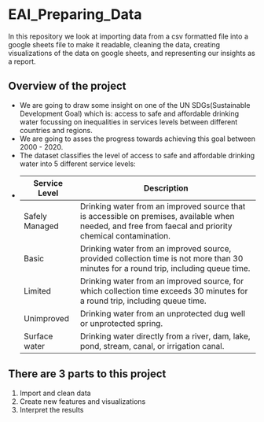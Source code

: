 # EAI_Preparing_Data
In this repository we look at importing data from a csv formatted file into a google sheets file to make it readable, cleaning the data, creating visualizations of the data on google sheets, and representing our insights as a report.

## Overview of the project
* We are going to draw some insight on one of the UN SDGs(Sustainable Development Goal) which is: access to safe and affordable drinking water focussing on inequalities in services levels between different countries and regions.
* We are going to asses the progress towards achieving this goal between 2000 - 2020.
* The dataset classifies the level of access to safe and affordable drinking water into 5 different service levels:
* |Service Level  | Description                                                                                                                                            |
  |---------------|--------------------------------------------------------------------------------------------------------------------------------------------------------|
  |Safely Managed |Drinking water from an improved source that is accessible on premises, available when needed, and free from faecal and priority chemical contamination. |
  |Basic          |Drinking water from an improved source, provided collection time is not more than 30 minutes for a round trip, including queue time.                    |
  |Limited        |Drinking water from an improved source, for which collection time exceeds 30 minutes for a round trip, including queue time.                            |
  |Unimproved     |Drinking water from an unprotected dug well or unprotected spring.                                                                                      |
  |Surface water  |Drinking water directly from a river, dam, lake, pond, stream, canal, or irrigation canal.                                                              |

## There are 3 parts to this project
1. Import and clean data
2. Create new features and visualizations
3. Interpret the results
